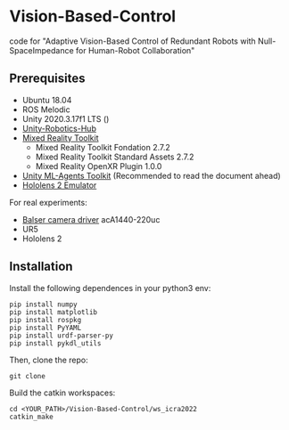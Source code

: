 # Vision-Based-Control
code for "Adaptive  Vision-Based  Control  of  Redundant  Robots  with  Null-SpaceImpedance  for  Human-Robot  Collaboration"

## Prerequisites

* Ubuntu 18.04
* ROS Melodic
* Unity 2020.3.17f1 LTS ()
* [Unity-Robotics-Hub](https://github.com/Unity-Technologies/Unity-Robotics-Hub)
* [Mixed Reality Toolkit](https://docs.microsoft.com/en-us/windows/mixed-reality/develop/unity/choosing-unity-version)
  * Mixed Reality Toolkit Fondation 2.7.2
  * Mixed Reality Toolkit Standard Assets 2.7.2
  * Mixed Reality OpenXR Plugin 1.0.0
* [Unity ML-Agents Toolkit](https://github.com/Unity-Technologies/ml-agents) (Recommended to read the document ahead)
* [Hololens 2 Emulator](https://docs.microsoft.com/en-us/windows/mixed-reality/develop/install-the-tools?tabs=unity)

For real experiments:
* [Balser camera driver](https://zh.docs.baslerweb.com/camera-installation) acA1440-220uc
* UR5
* Hololens 2

## Installation

Install the following dependences in your python3 env:

```shell
pip install numpy
pip install matplotlib
pip install rospkg
pip install PyYAML
pip install urdf-parser-py
pip install pykdl_utils
```

Then, clone the repo:

```shell
git clone
```

Build the catkin workspaces:

```shell
cd <YOUR_PATH>/Vision-Based-Control/ws_icra2022
catkin_make
```
